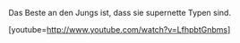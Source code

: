 <html><body><p>Das Beste an den Jungs ist, dass sie supernette Typen sind.

[youtube=http://www.youtube.com/watch?v=LfhpbtGnbms]</p></body></html>